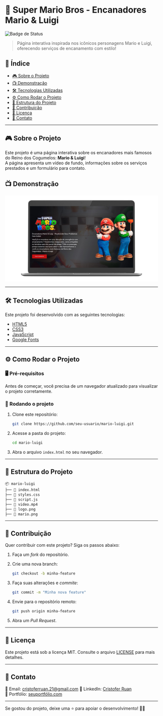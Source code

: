 # 🍄 Super Mario Bros - Encanadores Mario & Luigi

![Badge de Status](https://img.shields.io/badge/status-Completo-green)

> Página interativa inspirada nos icônicos personagens Mario e Luigi, oferecendo serviços de encanamento com estilo!

## 📖 Índice

- [🎮 Sobre o Projeto](#-sobre-o-projeto)
- [📺 Demonstração](#-demonstração)
- [🛠️ Tecnologias Utilizadas](#%EF%B8%8F-tecnologias-utilizadas)
- [⚙️ Como Rodar o Projeto](#%EF%B8%8F-como-rodar-o-projeto)
- [📂 Estrutura do Projeto](#-estrutura-do-projeto)
- [🤝 Contribuição](#-contribuição)
- [📝 Licença](#-licença)
- [📌 Contato](#-contato)

---

## 🎮 Sobre o Projeto

Este projeto é uma página interativa sobre os encanadores mais famosos do Reino dos Cogumelos: **Mario & Luigi**!  
A página apresenta um vídeo de fundo, informações sobre os serviços prestados e um formulário para contato.

## 📺 Demonstração


![Demonstração do Projeto](mario-desktop.png)

---

## 🛠️ Tecnologias Utilizadas

Este projeto foi desenvolvido com as seguintes tecnologias:

- [HTML5](https://developer.mozilla.org/pt-BR/docs/Web/HTML)
- [CSS3](https://developer.mozilla.org/pt-BR/docs/Web/CSS)
- [JavaScript](https://developer.mozilla.org/pt-BR/docs/Web/JavaScript)
- [Google Fonts](https://fonts.google.com/)

---

## ⚙️ Como Rodar o Projeto

### 🖥️ Pré-requisitos

Antes de começar, você precisa de um navegador atualizado para visualizar o projeto corretamente.

### 🚀 Rodando o projeto

1. Clone este repositório:

   ```bash
   git clone https://github.com/seu-usuario/mario-luigi.git
   ```
2. Acesse a pasta do projeto:

   ```bash
   cd mario-luigi
   ```
3. Abra o arquivo `index.html` no seu navegador.

---

## 📂 Estrutura do Projeto

```
📦 mario-luigi
├── 📄 index.html
├── 📄 styles.css
├── 📄 script.js
├── 📄 video.mp4
├── 📄 logo.png
├── 📄 mario.png
```

---

## 🤝 Contribuição

Quer contribuir com este projeto? Siga os passos abaixo:

1. Faça um _fork_ do repositório.
2. Crie uma nova branch:

   ```bash
   git checkout -b minha-feature
   ```
3. Faça suas alterações e _commite_:

   ```bash
   git commit -m "Minha nova feature"
   ```
4. Envie para o repositório remoto:

   ```bash
   git push origin minha-feature
   ```
5. Abra um _Pull Request_.

---

## 📝 Licença

Este projeto está sob a licença MIT. Consulte o arquivo [LICENSE](LICENSE) para mais detalhes.

---

## 📌 Contato

📧 Email: cristoferruan.21@gmail.com
💼 LinkedIn: [Cristofer Ruan](https://www.linkedin.com/in/cristofer-ruan-dev/)  
📂 Portfólio: [seuportfólio.com](https://seuportfólio.com)  

---

Se gostou do projeto, deixe uma ⭐ para apoiar o desenvolvimento! 🚀🍄
